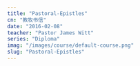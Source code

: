 ```yaml
---
title: "Pastoral-Epistles"
cn: "教牧书信"
date: "2016-02-08"
teacher: "Pastor James Witt"
series: "Diploma"
imag: "/images/course/default-course.png"
slug: "Pastoral-Epistles"
---
```

